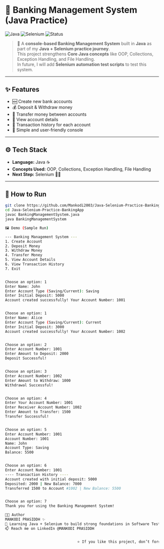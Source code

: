 # 🏦 Banking Management System (Java Practice)

![Java](https://img.shields.io/badge/Java-17-red?logo=java&logoColor=white)
![Selenium](https://img.shields.io/badge/Selenium-Automation-green?logo=selenium&logoColor=white)
![Status](https://img.shields.io/badge/Status-Learning%20%26%20Practice-blue)

> 🚀 A **console-based Banking Management System** built in **Java** as part of my **Java + Selenium practice journey**.  
> This project strengthens **Core Java concepts** like OOP, Collections, Exception Handling, and File Handling.  
> In future, I will add **Selenium automation test scripts** to test this system.  

---

## ✨ Features
- 🆕 Create new bank accounts  
- 💰 Deposit & Withdraw money  
- 🔄 Transfer money between accounts  
- 📑 View account details  
- 📜 Transaction history for each account  
- 🎯 Simple and user-friendly console  

---

## ⚙️ Tech Stack
- **Language:** Java ☕  
- **Concepts Used:** OOP, Collections, Exception Handling, File Handling  
- **Next Step:** Selenium 🕵️‍♂️  

---

## 🚀 How to Run
```bash
git clone https://github.com/Mankodi2003/Java-Selenium-Practice-BankingApp.git
cd Java-Selenium-Practice-BankingApp
javac BankingManagementSystem.java
java BankingManagementSystem

🖼️ Demo (Sample Run)

--- Banking Management System ---
1. Create Account
2. Deposit Money
3. Withdraw Money
4. Transfer Money
5. View Account Details
6. View Transaction History
7. Exit


Choose an option: 1
Enter Name: John
Enter Account Type (Saving/Current): Saving
Enter Initial Deposit: 5000
Account created successfully! Your Account Number: 1001


Choose an option: 1
Enter Name: Alice
Enter Account Type (Saving/Current): Current
Enter Initial Deposit: 3000
Account created successfully! Your Account Number: 1002


Choose an option: 2
Enter Account Number: 1001
Enter Amount to Deposit: 2000
Deposit Successful!


Choose an option: 3
Enter Account Number: 1002
Enter Amount to Withdraw: 1000
Withdrawal Successful!


Choose an option: 4
Enter Your Account Number: 1001
Enter Receiver Account Number: 1002
Enter Amount to Transfer: 1500
Transfer Successful!


Choose an option: 5
Enter Account Number: 1001
Account Number: 1001
Name: John
Account Type: Saving
Balance: 5500


Choose an option: 6
Enter Account Number: 1001
---- Transaction History ----
Account created with initial deposit: 5000
Deposited: 2000 | New Balance: 7000
Transferred 1500 to Account #1002 | New Balance: 5500


Choose an option: 7
Thank you for using the Banking Management System!

👨‍💻 Author
MANKODI PRASIDDH ✨
💼 Learning Java + Selenium to build strong foundations in Software Testing & Automation.
📫 Reach me on LinkedIn @MANKODI PRASIDDH


                                 ⭐ If you like this project, don’t forget to star the repo! ⭐
